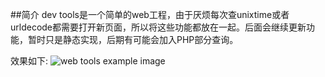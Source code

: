 ##简介
dev tools是一个简单的web工程，由于厌烦每次查unixtime或者urldecode都需要打开新页面，所以将这些功能都放在一起。后面会继续更新功能，暂时只是静态实现，后期有可能会加入PHP部分查询。

效果如下:
![web tools example image](http://i.imgur.com/2gckexH.png)